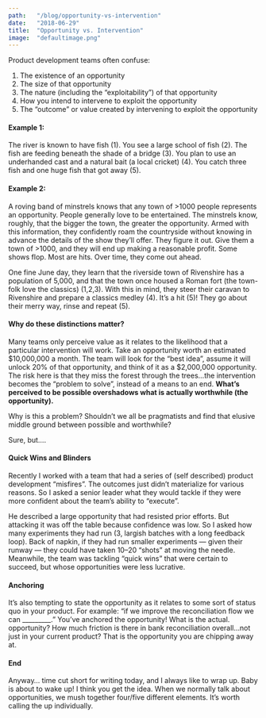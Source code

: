 ```yaml
---
path:	"/blog/opportunity-vs-intervention"
date:	"2018-06-29"
title:	"Opportunity vs. Intervention"
image:	"defaultimage.png"
---
```


Product development teams often confuse:

1. The existence of an opportunity
2. The size of that opportunity
3. The nature (including the “exploitability”) of that opportunity
4. How you intend to intervene to exploit the opportunity
5. The “outcome” or value created by intervening to exploit the opportunity
#### Example 1:

The river is known to have fish (1). You see a large school of fish (2). The fish are feeding beneath the shade of a bridge (3). You plan to use an underhanded cast and a natural bait (a local cricket) (4). You catch three fish and one huge fish that got away (5).

#### Example 2:

A roving band of minstrels knows that any town of >1000 people represents an opportunity. People generally love to be entertained. The minstrels know, roughly, that the bigger the town, the greater the opportunity. Armed with this information, they confidently roam the countryside without knowing in advance the details of the show they’ll offer. They figure it out. Give them a town of >1000, and they will end up making a reasonable profit. Some shows flop. Most are hits. Over time, they come out ahead.

One fine June day, they learn that the riverside town of Rivenshire has a population of 5,000, and that the town once housed a Roman fort (the town-folk love the classics) (1,2,3). With this in mind, they steer their caravan to Rivenshire and prepare a classics medley (4). It’s a hit (5)! They go about their merry way, rinse and repeat (5).

#### Why do these distinctions matter?

Many teams only perceive value as it relates to the likelihood that a particular intervention will work. Take an opportunity worth an estimated $10,000,000 a month. The team will look for the “best idea”, assume it will unlock 20% of that opportunity, and think of it as a $2,000,000 opportunity. The risk here is that they miss the forest through the trees…the intervention becomes the “problem to solve”, instead of a means to an end. **What’s perceived to be possible overshadows what is actually worthwhile (the opportunity).**

Why is this a problem? Shouldn’t we all be pragmatists and find that elusive middle ground between possible and worthwhile?

Sure, but….

#### Quick Wins and Blinders

Recently I worked with a team that had a series of (self described) product development “misfires”. The outcomes just didn’t materialize for various reasons. So I asked a senior leader what they would tackle if they were more confident about the team’s ability to “execute”.

He described a large opportunity that had resisted prior efforts. But attacking it was off the table because confidence was low. So I asked how many experiments they had run (3, largish batches with a long feedback loop). Back of napkin, if they had run smaller experiments — given their runway — they could have taken 10–20 “shots” at moving the needle. Meanwhile, the team was tackling “quick wins” that were certain to succeed, but whose opportunities were less lucrative.

#### Anchoring

It’s also tempting to state the opportunity as it relates to some sort of status quo in your product. For example: “if we improve the reconciliation flow we can \_\_\_\_\_\_\_\_\_.” You’ve anchored the opportunity! What is the actual. opportunity? How much friction is there in bank reconciliation overall…not just in your current product? That is the opportunity you are chipping away at.

#### End

Anyway… time cut short for writing today, and I always like to wrap up. Baby is about to wake up! I think you get the idea. When we normally talk about opportunities, we mush together four/five different elements. It’s worth calling the up individually.

